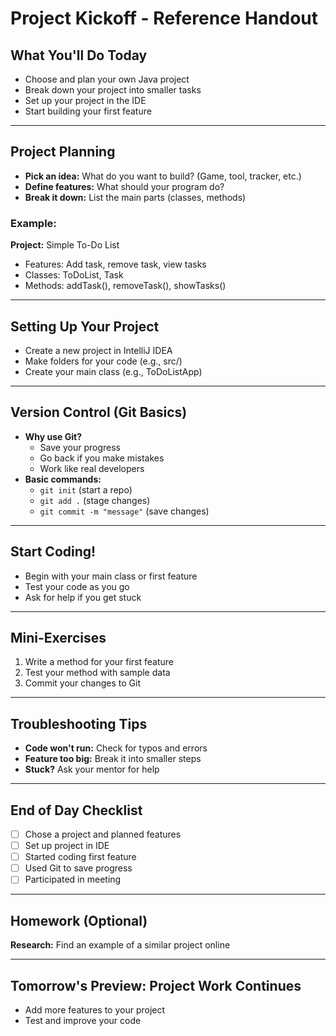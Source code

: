 # Project Kickoff - Reference Handout

## What You'll Do Today
- Choose and plan your own Java project
- Break down your project into smaller tasks
- Set up your project in the IDE
- Start building your first feature

---

## Project Planning
- **Pick an idea:** What do you want to build? (Game, tool, tracker, etc.)
- **Define features:** What should your program do?
- **Break it down:** List the main parts (classes, methods)

### Example:
**Project:** Simple To-Do List
- Features: Add task, remove task, view tasks
- Classes: ToDoList, Task
- Methods: addTask(), removeTask(), showTasks()

---

## Setting Up Your Project
- Create a new project in IntelliJ IDEA
- Make folders for your code (e.g., src/)
- Create your main class (e.g., ToDoListApp)

---

## Version Control (Git Basics)
- **Why use Git?**
    - Save your progress
    - Go back if you make mistakes
    - Work like real developers
- **Basic commands:**
    - `git init` (start a repo)
    - `git add .` (stage changes)
    - `git commit -m "message"` (save changes)

---

## Start Coding!
- Begin with your main class or first feature
- Test your code as you go
- Ask for help if you get stuck

---

## Mini-Exercises
1. Write a method for your first feature
2. Test your method with sample data
3. Commit your changes to Git

---

## Troubleshooting Tips
- **Code won't run:** Check for typos and errors
- **Feature too big:** Break it into smaller steps
- **Stuck?** Ask your mentor for help

---

## End of Day Checklist
- [ ] Chose a project and planned features
- [ ] Set up project in IDE
- [ ] Started coding first feature
- [ ] Used Git to save progress
- [ ] Participated in meeting

---

## Homework (Optional)
**Research:** Find an example of a similar project online

---

## Tomorrow's Preview: Project Work Continues
- Add more features to your project
- Test and improve your code 